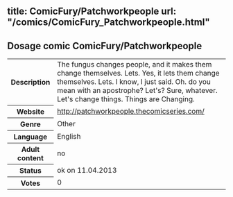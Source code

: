 title: ComicFury/Patchworkpeople
url: "/comics/ComicFury_Patchworkpeople.html"
---
Dosage comic ComicFury/Patchworkpeople
-----------------------------------------

<table class="comicinfo">
<tr>
<th>Description</th><td>The fungus changes people, and it makes them change themselves. Lets. Yes, it lets them change themselves. Lets. I know, I just said. Oh. do you mean with an apostrophe? Let's? Sure, whatever. Let's change things. Things are Changing.</td>
</tr>
<tr>
<th>Website</th><td><a href="http://patchworkpeople.thecomicseries.com/">http://patchworkpeople.thecomicseries.com/</a></td>
</tr>
<tr>
<th>Genre</th><td>Other</td>
</tr>
<tr>
<th>Language</th><td>English</td>
</tr>
<tr>
<th>Adult content</th><td>no</td>
</tr>
<tr>
<th>Status</th><td>ok on 11.04.2013</td>
</tr>
<tr>
<th>Votes</th><td>0</div></td>
</tr>
</table>
